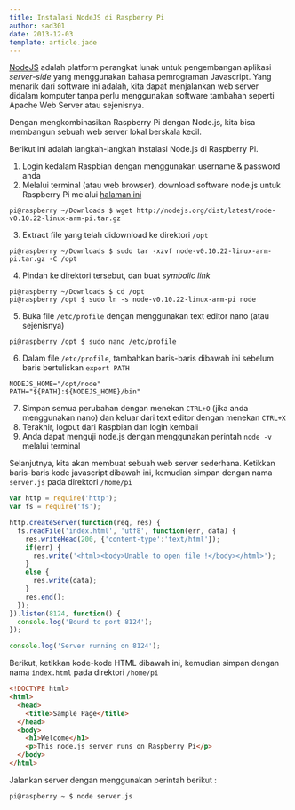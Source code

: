 ```yaml
---
title: Instalasi NodeJS di Raspberry Pi
author: sad301
date: 2013-12-03
template: article.jade
---
```


[NodeJS][1] adalah platform perangkat lunak untuk pengembangan aplikasi _server-side_ yang menggunakan bahasa pemrograman Javascript. Yang menarik dari software ini adalah, kita dapat menjalankan web server didalam komputer tanpa perlu menggunakan software tambahan seperti Apache Web Server atau sejenisnya.

Dengan mengkombinasikan Raspberry Pi dengan Node.js, kita bisa membangun sebuah web server lokal berskala kecil.

Berikut ini adalah langkah-langkah instalasi Node.js di Raspberry Pi.
1. Login kedalam Raspbian dengan menggunakan username & password anda
2. Melalui terminal (atau web browser), download software node.js untuk Raspberry Pi melalui [halaman ini](http://nodejs.org/dist/latest/)
```
pi@raspberry ~/Downloads $ wget http://nodejs.org/dist/latest/node-v0.10.22-linux-arm-pi.tar.gz
```
3. Extract file yang telah didownload ke direktori `/opt`
```
pi@raspberry ~/Downloads $ sudo tar -xzvf node-v0.10.22-linux-arm-pi.tar.gz -C /opt
```
4. Pindah ke direktori tersebut, dan buat _symbolic link_
```
pi@raspberry ~/Downloads $ cd /opt
pi@raspberry /opt $ sudo ln -s node-v0.10.22-linux-arm-pi node
```
5. Buka file `/etc/profile` dengan menggunakan text editor nano (atau sejenisnya)
```
pi@raspberry /opt $ sudo nano /etc/profile
```
6. Dalam file `/etc/profile`, tambahkan baris-baris dibawah ini sebelum baris bertuliskan `export PATH`
```
NODEJS_HOME="/opt/node"
PATH="${PATH}:${NODEJS_HOME}/bin"
```
7. Simpan semua perubahan dengan menekan `CTRL+O` (jika anda menggunakan nano) dan keluar dari text editor dengan menekan `CTRL+X`
8. Terakhir, logout dari Raspbian dan login kembali
9. Anda dapat menguji node.js dengan menggunakan perintah `node -v` melalui terminal

Selanjutnya, kita akan membuat sebuah web server sederhana. Ketikkan baris-baris kode javascript dibawah ini, kemudian simpan dengan nama `server.js` pada direktori `/home/pi`

```javascript
var http = require('http');
var fs = require('fs');

http.createServer(function(req, res) {
  fs.readFile('index.html', 'utf8', function(err, data) {
    res.writeHead(200, {'content-type':'text/html'});
    if(err) {
      res.write('<html><body>Unable to open file !</body></html>');
    }
    else {
      res.write(data);
    }
    res.end();
  });
}).listen(8124, function() {
  console.log('Bound to port 8124');
});

console.log('Server running on 8124');
```

Berikut, ketikkan kode-kode HTML dibawah ini, kemudian simpan dengan nama `index.html` pada direktori `/home/pi`

```html
<!DOCTYPE html>
<html>
  <head>
    <title>Sample Page</title>
  </head>
  <body>
    <h1>Welcome</h1>
    <p>This node.js server runs on Raspberry Pi</p>
  </body>
</html>
```

Jalankan server dengan menggunakan perintah berikut :
```
pi@raspberry ~ $ node server.js
```

[1]: http://nodejs.org "NodeJS"
